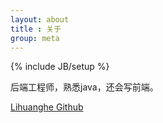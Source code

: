 ```yaml
---
layout: about
title : 关于
group: meta
---
```

{% include JB/setup %}

后端工程师，熟悉java，还会写前端。

[Lihuanghe Github](https://github.com/Lihuanghe)
